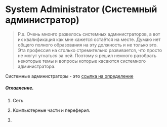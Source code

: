 # System Administrator (Системный администратор)

> P.s. Очень мнонго развелось системных администраторов, а вот их квалификация как мне кажется остаётся на месте. Думаю нет общего полного образования на эту должность и не только это. Эта профессия на столько стремительно развивается, что просто не могут угнаться за ней.
Поэтому я решил немного разобрать некоторые темы и вопросы которые касаются системного администратора.

Системные администраторы - это [ссылка на определение](https://ru.wikipedia.org/wiki/Системный_администратор)
##### Оглавление.
1. Сеть

2. Компьютерные части и переферия.

3.  

